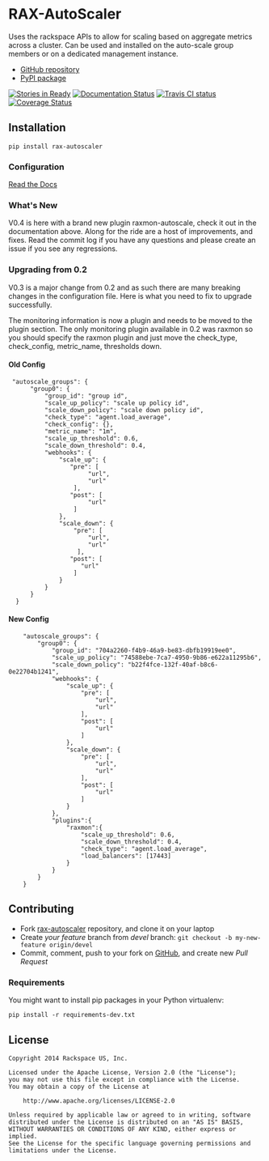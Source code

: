 # RAX-AutoScaler

Uses the rackspace APIs to allow for scaling based on aggregate metrics across a cluster.
Can be used and installed on the auto-scale group members or on a dedicated management instance.

- [GitHub repository](https://github.com/rackerlabs/rax-autoscaler)
- [PyPI package](https://pypi.python.org/pypi/rax-autoscaler)

[![Stories in Ready](https://badge.waffle.io/rackerlabs/rax-autoscaler.svg?label=ready&title=Ready)](http://waffle.io/rackerlabs/rax-autoscaler) [![Documentation Status](https://readthedocs.org/projects/rax-autoscaler/badge/?version=latest)](https://readthedocs.org/projects/rax-autoscaler/) [![Travis CI status](https://travis-ci.org/rackerlabs/rax-autoscaler.svg)](https://travis-ci.org/rackerlabs/rax-autoscaler/builds)
[![Coverage Status](https://coveralls.io/repos/rackerlabs/rax-autoscaler/badge.png?branch=devel)](https://coveralls.io/r/rackerlabs/rax-autoscaler?branch=devel)

## Installation

```
pip install rax-autoscaler
```

### Configuration
[Read the Docs](http://rax-autoscaler.readthedocs.org/en/stable/)

### What's New

V0.4 is here with a brand new plugin raxmon-autoscale, check it out in the documentation above.  Along for the ride are a host of improvements, and fixes.  Read the commit log if you have any questions and please create an issue if you see any regressions.

### Upgrading from 0.2

V0.3 is a major change from 0.2 and as such there are many breaking changes in the configuration file.
Here is what you need to fix to upgrade successfully.

The monitoring information is now a plugin and needs to be moved to the plugin section.  The only monitoring plugin available in 0.2 was raxmon so you should specify the raxmon plugin and just move the check_type, check_config, metric_name, thresholds down.

#### Old Config
```
 "autoscale_groups": {
      "group0": {
          "group_id": "group id",
          "scale_up_policy": "scale up policy id",
          "scale_down_policy": "scale down policy id",
          "check_type": "agent.load_average",
          "check_config": {},
          "metric_name": "1m",
          "scale_up_threshold": 0.6,
          "scale_down_threshold": 0.4,
          "webhooks": {
              "scale_up": {
                 "pre": [
                      "url",
                      "url"
                  ],
                 "post": [
                      "url"
                  ]
              },
              "scale_down": {
                  "pre": [
                      "url",
                      "url"
                   ],
                 "post": [
                    "url"
                  ]      
              }
          }
      }
  }
```

#### New Config
```
    "autoscale_groups": {
        "group0": {
            "group_id": "704a2260-f4b9-46a9-be83-dbfb19919ee0",
            "scale_up_policy": "74588ebe-7ca7-4950-9b86-e622a11295b6",
            "scale_down_policy": "b22f4fce-132f-40af-b8c6-0e22704b1241",
            "webhooks": {
                "scale_up": {
                    "pre": [
                        "url",
                        "url"
                    ],
                    "post": [
                        "url"
                    ]
                },
                "scale_down": {
                    "pre": [
                        "url",
                        "url"
                    ],
                    "post": [
                        "url"
                    ]
                }
            },
            "plugins":{
                "raxmon":{
                    "scale_up_threshold": 0.6,
                    "scale_down_threshold": 0.4,
                    "check_type": "agent.load_average",
                    "load_balancers": [17443]
                }
            }
        }
    }
```

## Contributing

- Fork [rax-autoscaler](https://github.com/rackerlabs/rax-autoscaler) repository, and clone it on your laptop
- Create *your feature* branch from *devel* branch: ```git checkout -b my-new-feature origin/devel```
- Commit, comment, push to your fork on [GitHub](https://github.com), and create new *Pull Request*

### Requirements

You might want to install pip packages in your Python virtualenv:

```pip install -r requirements-dev.txt```

## License

```
Copyright 2014 Rackspace US, Inc.

Licensed under the Apache License, Version 2.0 (the "License");
you may not use this file except in compliance with the License.
You may obtain a copy of the License at

    http://www.apache.org/licenses/LICENSE-2.0

Unless required by applicable law or agreed to in writing, software
distributed under the License is distributed on an "AS IS" BASIS,
WITHOUT WARRANTIES OR CONDITIONS OF ANY KIND, either express or implied.
See the License for the specific language governing permissions and
limitations under the License.
```
